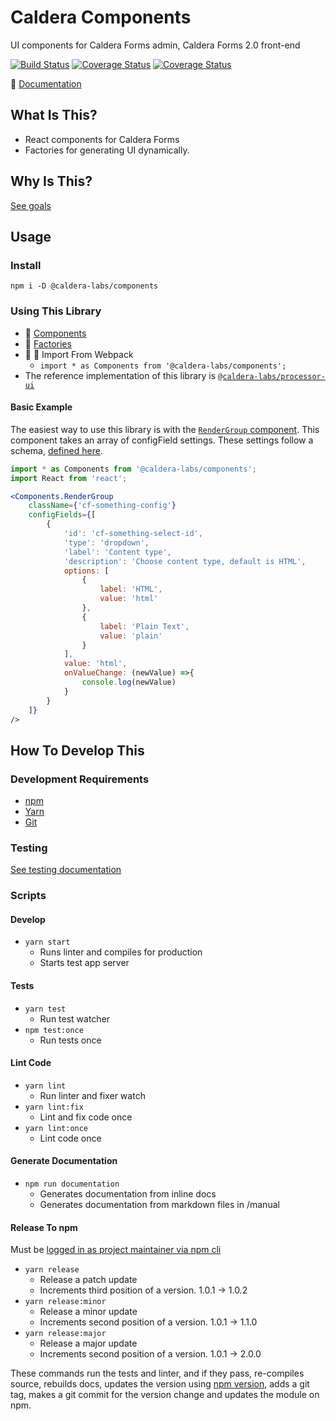 # Caldera Components
UI components for Caldera Forms admin, Caldera Forms 2.0 front-end

[![Build Status](https://travis-ci.org/calderawp/caldera-components.svg?branch=master)](https://travis-ci.org/calderawp/caldera-components)
[![Coverage Status](https://coveralls.io/repos/github/calderawp/caldera-components/badge.svg?branch=master)](https://coveralls.io/github/calderawp/caldera-components?branch=master)
[![Coverage Status](https://calderalabs.org/caldera-components/badge.svg)](https://calderalabs.org/caldera-components/source.html)

🌋 [Documentation](http://calderalabs.org/caldera-components/)

## What Is This?
* React components for Caldera Forms
* Factories for generating UI dynamically.

## Why Is This?
[See goals](http://calderalabs.org/caldera-components/#goals)

## Usage

### Install
`npm i -D @caldera-labs/components`

### Using This Library
* 🌋 [Components](http://calderalabs.org/caldera-components/manual/components.html)
* 🌋 [Factories](http://calderalabs.org/caldera-components/manual/factories.html)
* 🌋 🌋 Import From Webpack
    - `import * as Components from '@caldera-labs/components';`
* The reference implementation of this library is [`@caldera-labs/processor-ui`](https://github.com/CalderaWP/processor-ui)

#### Basic Example
The easiest way to use this library is with the [`RenderGroup` component](https://calderalabs.org/caldera-components/manual/components.html#rendergroup). This component takes an array of configField settings. These settings follow a schema, [defined here](https://calderalabs.org/caldera-components/manual/factories.html#configfield-schema).

```jsx
import * as Components from '@caldera-labs/components';
import React from 'react';

<Components.RenderGroup 
    className={'cf-something-config'}
    configFields={[
        {
            'id': 'cf-something-select-id',
            'type': 'dropdown',
            'label': 'Content type',
            'description': 'Choose content type, default is HTML',
            options: [
                {
                    label: 'HTML',
                    value: 'html'
                },
                {
                    label: 'Plain Text',
                    value: 'plain'
                }
            ],
            value: 'html',
            onValueChange: (newValue) =>{
                console.log(newValue)
            }
        }
    ]}
/>

```

## How To Develop This

### Development Requirements
* [npm](https://www.npmjs.com/get-npm)
* [Yarn](https://yarnpkg.com/lang/en/docs/install/#mac-stable)
* [Git]()

### Testing
[See testing documentation](http://calderalabs.org/caldera-components/manual/testing.html)

### Scripts

#### Develop
* `yarn start`
    - Runs linter and compiles for production
    - Starts test app server

#### Tests
* `yarn test`
    - Run test watcher
* `npm test:once` 
    - Run tests once

#### Lint Code
* `yarn lint`
    - Run linter and fixer watch
* `yarn lint:fix`
    - Lint and fix code once
* `yarn lint:once`
    - Lint code once


#### Generate Documentation
* `npm run documentation`
    - Generates documentation from inline docs
    - Generates documentation from markdown files in /manual

#### Release To npm
Must be [logged in as project maintainer via npm cli](https://docs.npmjs.com/cli/adduser)

* `yarn release`
    - Release a patch update
    - Increments third position of a version. 1.0.1 -> 1.0.2
* `yarn release:minor`
    - Release a minor update
    - Increments second position of a version. 1.0.1 -> 1.1.0 
* `yarn release:major`
    - Release a major update
    - Increments second position of a version. 1.0.1 -> 2.0.0 
    
These commands run the tests and linter, and if they pass, re-compiles source, rebuilds docs, updates the version using [npm version](https://docs.npmjs.com/cli/version), adds a git tag, makes a git commit for the version change and updates the module on npm.
